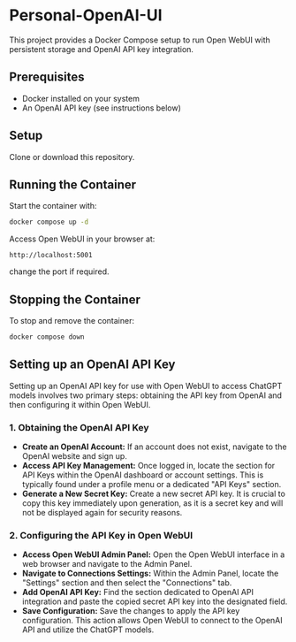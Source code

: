 # Personal-OpenAI-UI

This project provides a Docker Compose setup to run Open WebUI with persistent storage and OpenAI API key integration.

## Prerequisites

- Docker installed on your system
- An OpenAI API key (see instructions below)

## Setup

Clone or download this repository.

## Running the Container

Start the container with:

```bash
docker compose up -d
```

Access Open WebUI in your browser at:

```
http://localhost:5001
```

change the port if required.

## Stopping the Container

To stop and remove the container:

```bash
docker compose down
```

## Setting up an OpenAI API Key

Setting up an OpenAI API key for use with Open WebUI to access ChatGPT models involves two primary steps: obtaining the API key from OpenAI and then configuring it within Open WebUI.

### 1. Obtaining the OpenAI API Key

* **Create an OpenAI Account:** If an account does not exist, navigate to the OpenAI website and sign up.
* **Access API Key Management:** Once logged in, locate the section for API Keys within the OpenAI dashboard or account settings. This is typically found under a profile menu or a dedicated "API Keys" section.
* **Generate a New Secret Key:** Create a new secret API key. It is crucial to copy this key immediately upon generation, as it is a secret key and will not be displayed again for security reasons.

### 2. Configuring the API Key in Open WebUI

* **Access Open WebUI Admin Panel:** Open the Open WebUI interface in a web browser and navigate to the Admin Panel.
* **Navigate to Connections Settings:** Within the Admin Panel, locate the "Settings" section and then select the "Connections" tab.
* **Add OpenAI API Key:** Find the section dedicated to OpenAI API integration and paste the copied secret API key into the designated field.
* **Save Configuration:** Save the changes to apply the API key configuration. This action allows Open WebUI to connect to the OpenAI API and utilize the ChatGPT models.